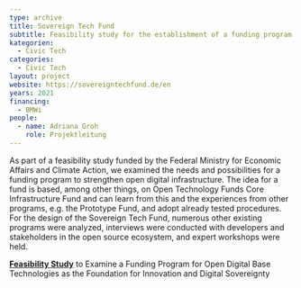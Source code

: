 ```yaml
---
type: archive
title: Sovereign Tech Fund
subtitle: Feasibility study for the establishment of a funding program
kategorien:
  - Civic Tech
categories:
  - Civic Tech
layout: project
website: https://sovereigntechfund.de/en
years: 2021
financing:
  - BMWi
people:
  - name: Adriana Groh
    role: Projektleitung
---
```

As part of a feasibility study funded by the Federal Ministry for Economic Affairs and Climate Action, we examined the needs and possibilities for a funding program to strengthen open digital infrastructure. The idea for a fund is based, among other things, on Open Technology Funds Core Infrastructure Fund and can learn from this and the experiences from other programs, e.g. the Prototype Fund, and adopt already tested procedures. For the design of the Sovereign Tech Fund, numerous other existing programs were analyzed, interviews were conducted with developers and stakeholders in the open source ecosystem, and expert workshops were held.

**[Feasibility Study](https://sovereigntechfund.de/SovereignTechFund_Machbarkeitsstudie_en.pdf)** to Examine a Funding Program for Open Digital Base Technologies as the Foundation for Innovation and Digital Sovereignty

